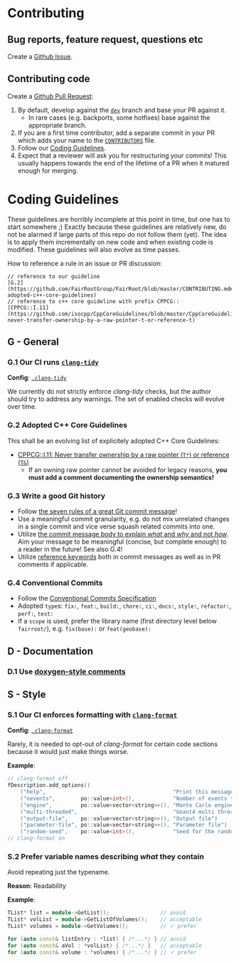 # Contributing

## Bug reports, feature request, questions etc

Create a [Github Issue](https://github.com/FairRootGroup/FairRoot/issues/new/choose).

## Contributing code

Create a [Github Pull Request](https://github.com/FairRootGroup/FairRoot/compare):

1. By default, develop against the [`dev`](https://github.com/FairRootGroup/FairRoot/tree/dev)
   branch and base your PR against it.
   * In rare cases (e.g. backports, some hotfixes) base against the appropriate
     branch.
2. If you are a first time contributor, add a separate commit in your PR which
   adds your name to the [`CONTRIBUTORS`](CONTRIBUTORS) file.
3. Follow our [Coding Guidelines](#coding-guidelines).
4. Expect that a reviewer will ask you for restructuring your commits! This
   usually happens towards the end of the lifetime of a PR when it matured
   enough for merging.

# Coding Guidelines

These guidelines are horribly incomplete at this point in time, but one has to
start somewhere ;) Exactly because these guidelines are relatively new, do not be
alarmed if large parts of this repo do not follow them (yet). The idea is to
apply them incrementally on new code and when existing code is modified. These
guidelines will also evolve as time passes.

How to reference a rule in an issue or PR discussion:
```
// reference to our guideline
[G.2](https://github.com/FairRootGroup/FairRoot/blob/master/CONTRIBUTING.md#g.2-adopted-c++-core-guidelines)
// reference to c++ core guideline with prefix CPPCG::
[CPPCG::I.11](https://github.com/isocpp/CppCoreGuidelines/blob/master/CppCoreGuidelines.md#i11-never-transfer-ownership-by-a-raw-pointer-t-or-reference-t)
```

## G - General

### G.1 Our CI runs [`clang-tidy`](https://clang.llvm.org/extra/clang-tidy/)

**Config**: [`.clang-tidy`](.clang-tidy)

We currently do not strictly enforce *clang-tidy* checks, but the author
should try to address any warnings. The set of enabled checks will evolve over
time.

### G.2 Adopted C++ Core Guidelines

This shall be an evolving list of explicitely adopted C++ Core Guidelines:

* [CPPCG::I.11: Never transfer ownership by a raw pointer (`T*`) or reference (`T&`)](https://github.com/isocpp/CppCoreGuidelines/blob/master/CppCoreGuidelines.md#i11-never-transfer-ownership-by-a-raw-pointer-t-or-reference-t)
   * If an owning raw pointer cannot be avoided for legacy reasons,
     **you must add a comment documenting the ownership semantics!**

### G.3 Write a good Git history
   * Follow [the seven rules of a great Git commit message](https://cbea.ms/git-commit/#seven-rules)!
   * Use a meaningful commit granularity, e.g. do not mix
     unrelated changes in a single commit and vice verse squash related commits
     into one.
   * Utilize [the commit message body to explain *what* and *why* and not *how*](https://cbea.ms/git-commit/#why-not-how).
     Aim your message to be meaningful (concise, but complete
     enough) to a reader in the future! See also G.4!
   * Utilize [reference keywords](https://docs.github.com/en/issues/tracking-your-work-with-issues/linking-a-pull-request-to-an-issue#linking-a-pull-request-to-an-issue-using-a-keyword)
     both in commit messages as well as in PR comments if applicable.

### G.4 Conventional Commits

* Follow the [Conventional Commits Specification](https://www.conventionalcommits.org/en/v1.0.0/)
* Adopted `type`s: `fix:`, `feat:`, `build:`, `chore:`, `ci:`, `docs:`,
  `style:`, `refactor:`, `perf:`, `test:`
* If a `scope` is used, prefer the library name (first directory level below
  `fairroot/`), e.g. `fix(base):` or `feat(geobase):`

## D - Documentation

### D.1 Use [doxygen-style comments](https://www.doxygen.nl/manual/commands.html)

## S - Style

### S.1 Our CI enforces formatting with [`clang-format`](https://clang.llvm.org/docs/ClangFormat.html)

**Config**: [`.clang-format`](.clang-format)

Rarely, it is needed to opt-out of *clang-format* for certain code sections
because it would just make things worse.

**Example**:
```cpp
// clang-format off
fDescription.add_options()
    ("help",                                        "Print this message")
    ("nevents",        po::value<int>(),            "Number of events to simulate")
    ("engine",         po::value<vector<string>>(), "Monte Carlo engine")
    ("multi-threaded",                              "Geant4 multi threaded")
    ("output-file",    po::value<vector<string>>(), "Output file")
    ("parameter-file", po::value<vector<string>>(), "Parameter file")
    ("random-seed",    po::value<int>(),            "Seed for the random number generator");
// clang-format on
```

### S.2 Prefer variable names describing *what* they contain

Avoid repeating just the typename.

**Reason**: Readability

**Example**:
```cpp
TList* list = module->GetList();                // avoid
TList* volList = module->GetListOfVolumes();    // acceptable
TList* volumes = module->GetVolumes();          // ✓ prefer

for (auto const& listEntry : *list) { /*...*/ } // avoid
for (auto const& aVol : *volList) { /*...*/ }   // acceptable
for (auto const& volume : *volumes) { /*...*/ } // ✓ prefer
```

